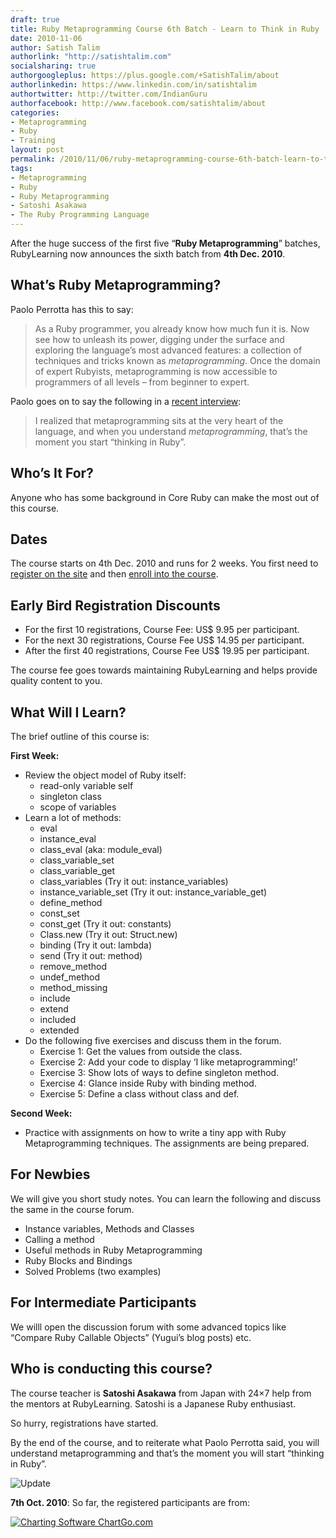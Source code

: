 ```yaml
---
draft: true
title: Ruby Metaprogramming Course 6th Batch - Learn to Think in Ruby
date: 2010-11-06
author: Satish Talim
authorlink: "http://satishtalim.com"
socialsharing: true
authorgoogleplus: https://plus.google.com/+SatishTalim/about
authorlinkedin: https://www.linkedin.com/in/satishtalim
authortwitter: http://twitter.com/IndianGuru
authorfacebook: http://www.facebook.com/satishtalim/about
categories:
- Metaprogramming
- Ruby
- Training
layout: post
permalink: /2010/11/06/ruby-metaprogramming-course-6th-batch-learn-to-think-in-ruby/
tags:
- Metaprogramming
- Ruby
- Ruby Metaprogramming
- Satoshi Asakawa
- The Ruby Programming Language
---
```

After the huge success of the first five “**Ruby Metaprogramming**”
batches, RubyLearning now announces the sixth batch from **4th Dec.
2010**.<!--more-->

## What’s Ruby Metaprogramming?

Paolo Perrotta has this to say:

> As a Ruby programmer, you already know how much fun it is. Now see how
> to unleash its power, digging under the surface and exploring the
> language’s most advanced features: a collection of techniques and
> tricks known as *metaprogramming*. Once the domain of expert Rubyists,
> metaprogramming is now accessible to programmers of all levels – from
> beginner to expert.

Paolo goes on to say the following in a [recent
interview](http://rubylearning.com/blog/2009/07/01/interview-author-paolo-perrotta/):

> I realized that metaprogramming sits at the very heart of the
> language, and when you understand *metaprogramming*, that’s the moment
> you start “thinking in Ruby”.

## Who’s It For?

Anyone who has some background in Core Ruby can make the most out of
this course.

Dates
-----

The course starts on 4th Dec. 2010 and runs for 2 weeks. You first need
to [register on the site](http://rubylearning.org/) and then [enroll
into the course](http://rubylearning.org/class/course/view.php?id=66).

Early Bird Registration Discounts
---------------------------------

-   For the first 10 registrations, Course Fee: US\$ 9.95 per
    participant.
-   For the next 30 registrations, Course Fee US\$ 14.95 per
    participant.
-   After the first 40 registrations, Course Fee US\$ 19.95 per
    participant.

The course fee goes towards maintaining RubyLearning and helps provide
quality content to you.

What Will I Learn?
------------------

The brief outline of this course is:

**First Week:**

-   Review the object model of Ruby itself:
    -   read-only variable self
    -   singleton class
    -   scope of variables
-   Learn a lot of methods:
    -   eval
    -   instance\_eval
    -   class\_eval (aka: module\_eval)
    -   class\_variable\_set
    -   class\_variable\_get
    -   class\_variables (Try it out: instance\_variables)
    -   instance\_variable\_set (Try it out: instance\_variable\_get)
    -   define\_method
    -   const\_set
    -   const\_get (Try it out: constants)
    -   Class.new (Try it out: Struct.new)
    -   binding (Try it out: lambda)
    -   send (Try it out: method)
    -   remove\_method
    -   undef\_method
    -   method\_missing
    -   include
    -   extend
    -   included
    -   extended
-   Do the following five exercises and discuss them in the forum.
    -   Exercise 1: Get the values from outside the class.
    -   Exercise 2: Add your code to display ‘I like metaprogramming!’
    -   Exercise 3: Show lots of ways to define singleton method.
    -   Exercise 4: Glance inside Ruby with binding method.
    -   Exercise 5: Define a class without class and def.

**Second Week:**

-   Practice with assignments on how to write a tiny app with Ruby
    Metaprogramming techniques. The assignments are being prepared.

## For Newbies

We will give you short study notes. You can learn the following and
discuss the same in the course forum.

-   Instance variables, Methods and Classes
-   Calling a method
-   Useful methods in Ruby Metaprogramming
-   Ruby Blocks and Bindings
-   Solved Problems (two examples)

## For Intermediate Participants

We willl open the discussion forum with some advanced topics like
“Compare Ruby Callable Objects” (Yugui’s blog posts) etc.

## Who is conducting this course?

The course teacher is **Satoshi Asakawa** from Japan with 24×7 help from
the mentors at RubyLearning. Satoshi is a Japanese Ruby enthusiast.

So hurry, registrations have started.

By the end of the course, and to reiterate what Paolo Perrotta said, you
will understand metaprogramming and that’s the moment you will start
“thinking in Ruby”.

![Update](http://rubylearning.com/images/update.jpg "Update")

**7th Oct. 2010**: So far, the registered participants are from:

[![Charting Software
ChartGo.com](http://www.chartgo.com/link.do?id=d1e4426faa "ChartGo.com")](http://www.chartgo.com/linkshare.do?id=d1e4426faa)

